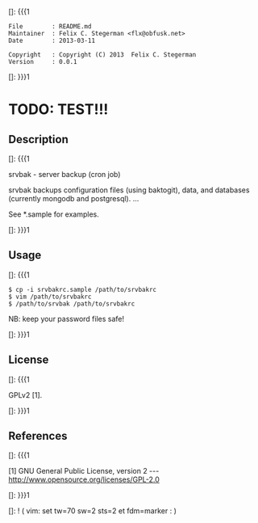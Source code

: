 []: {{{1

    File        : README.md
    Maintainer  : Felix C. Stegerman <flx@obfusk.net>
    Date        : 2013-03-11

    Copyright   : Copyright (C) 2013  Felix C. Stegerman
    Version     : 0.0.1

[]: }}}1

# TODO: TEST!!!

## Description
[]: {{{1

  srvbak - server backup (cron job)

  srvbak backups configuration files (using baktogit), data, and
  databases (currently mongodb and postgresql).  ...

  See \*.sample for examples.

[]: }}}1

## Usage
[]: {{{1

    $ cp -i srvbakrc.sample /path/to/srvbakrc
    $ vim /path/to/srvbakrc
    $ /path/to/srvbak /path/to/srvbakrc

  NB: keep your password files safe!

[]: }}}1

## License
[]: {{{1

  GPLv2 [1].

[]: }}}1

## References
[]: {{{1

  [1] GNU General Public License, version 2
  --- http://www.opensource.org/licenses/GPL-2.0

[]: }}}1

[]: ! ( vim: set tw=70 sw=2 sts=2 et fdm=marker : )
